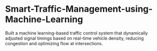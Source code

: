 # Smart-Traffic-Management-using-Machine-Learning
 Built a machine learning-based traffic control system that dynamically adjusted signal timings based on real-time vehicle  density, reducing congestion and optimizing flow at intersections.
